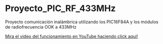 # Proyecto_PIC_RF_433MHz
Proyecto comunicación inalámbrica utilizando los PIC16F84A y los módulos de radiofrecuencia OOK a 433MHz

[](https://i9.ytimg.com/vi_webp/p3odrQBYL-k/maxresdefault.webp?v=663e6a26&sqp=CISV1LoG&rs=AOn4CLDVBQ8JCJB40nPxltu96wNFgCRdzA)
[Mira el video del funcionamiento en YouTube haciendo click aqui!](https://www.youtube.com/watch?v=p3odrQBYL-k)
